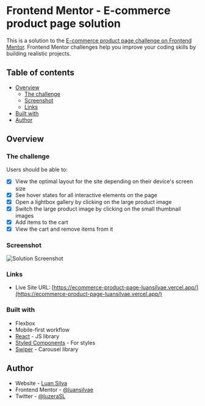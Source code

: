 # Frontend Mentor - E-commerce product page solution

This is a solution to the [E-commerce product page challenge on Frontend Mentor](https://www.frontendmentor.io/challenges/ecommerce-product-page-UPsZ9MJp6). Frontend Mentor challenges help you improve your coding skills by building realistic projects.

## Table of contents

- [Overview](#overview)
  - [The challenge](#the-challenge)
  - [Screenshot](#screenshot)
  - [Links](#links)
- [Built with](#built-with)
- [Author](#author)

## Overview

### The challenge

Users should be able to:

- [x] View the optimal layout for the site depending on their device's screen size
- [x] See hover states for all interactive elements on the page
- [x] Open a lightbox gallery by clicking on the large product image
- [x] Switch the large product image by clicking on the small thumbnail images
- [x] Add items to the cart
- [x] View the cart and remove items from it

### Screenshot

![Solution Screenshot](https://user-images.githubusercontent.com/86011816/162601179-449b8de4-46d2-42ec-966e-368f1e961667.png)

### Links

- Live Site URL: [https://ecommerce-product-page-luansilvae.vercel.app/](https://ecommerce-product-page-luansilvae.vercel.app/)

### Built with

- Flexbox
- Mobile-first workflow
- [React](https://reactjs.org/) - JS library
- [Styled Components](https://styled-components.com/) - For styles
- [Swiper](https://swiperjs.com/) - Carousel library

## Author

- Website - [Luan Silva](https://luansilvae.vercel.app)
- Frontend Mentor - [@luansilvae](https://www.frontendmentor.io/profile/luansilvae)
- Twitter - [@luzeraSL](https://www.twitter.com/luzeraSL)
